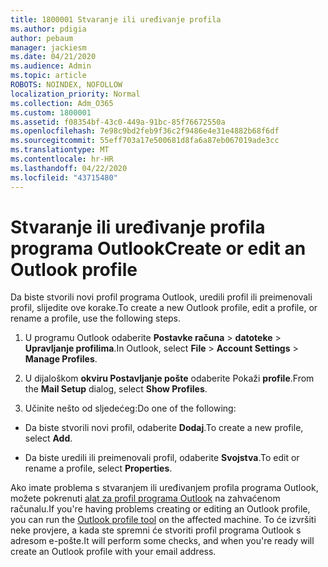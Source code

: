 ```yaml
---
title: 1800001 Stvaranje ili uređivanje profila
ms.author: pdigia
author: pebaum
manager: jackiesm
ms.date: 04/21/2020
ms.audience: Admin
ms.topic: article
ROBOTS: NOINDEX, NOFOLLOW
localization_priority: Normal
ms.collection: Adm_O365
ms.custom: 1800001
ms.assetid: f08354bf-43c0-449a-91bc-85f76672550a
ms.openlocfilehash: 7e98c9bd2feb9f36c2f9486e4e31e4882b68f6df
ms.sourcegitcommit: 55eff703a17e500681d8fa6a87eb067019ade3cc
ms.translationtype: MT
ms.contentlocale: hr-HR
ms.lasthandoff: 04/22/2020
ms.locfileid: "43715480"
---
```

# <a name="create-or-edit-an-outlook-profile"></a><span data-ttu-id="14ecc-102">Stvaranje ili uređivanje profila programa Outlook</span><span class="sxs-lookup"><span data-stu-id="14ecc-102">Create or edit an Outlook profile</span></span>

<span data-ttu-id="14ecc-103">Da biste stvorili novi profil programa Outlook, uredili profil ili preimenovali profil, slijedite ove korake.</span><span class="sxs-lookup"><span data-stu-id="14ecc-103">To create a new Outlook profile, edit a profile, or rename a profile, use the following steps.</span></span>
  
1. <span data-ttu-id="14ecc-104">U programu Outlook odaberite **Postavke računa** \> **datoteke** \> **Upravljanje profilima**.</span><span class="sxs-lookup"><span data-stu-id="14ecc-104">In Outlook, select **File** \> **Account Settings** \> **Manage Profiles**.</span></span>
    
2. <span data-ttu-id="14ecc-105">U dijaloškom **okviru Postavljanje pošte** odaberite Pokaži **profile**.</span><span class="sxs-lookup"><span data-stu-id="14ecc-105">From the **Mail Setup** dialog, select **Show Profiles**.</span></span>
    
3. <span data-ttu-id="14ecc-106">Učinite nešto od sljedećeg:</span><span class="sxs-lookup"><span data-stu-id="14ecc-106">Do one of the following:</span></span>
    
  - <span data-ttu-id="14ecc-107">Da biste stvorili novi profil, odaberite **Dodaj**.</span><span class="sxs-lookup"><span data-stu-id="14ecc-107">To create a new profile, select **Add**.</span></span>
    
  - <span data-ttu-id="14ecc-108">Da biste uredili ili preimenovali profil, odaberite **Svojstva**.</span><span class="sxs-lookup"><span data-stu-id="14ecc-108">To edit or rename a profile, select **Properties**.</span></span>
    
<span data-ttu-id="14ecc-109">Ako imate problema s stvaranjem ili uređivanjem profila programa Outlook, možete pokrenuti [alat za profil programa Outlook](https://aka.ms/SaRA-OutlookSetupProfile) na zahvaćenom računalu.</span><span class="sxs-lookup"><span data-stu-id="14ecc-109">If you're having problems creating or editing an Outlook profile, you can run the [Outlook profile tool](https://aka.ms/SaRA-OutlookSetupProfile) on the affected machine.</span></span> <span data-ttu-id="14ecc-110">To će izvršiti neke provjere, a kada ste spremni će stvoriti profil programa Outlook s adresom e-pošte.</span><span class="sxs-lookup"><span data-stu-id="14ecc-110">It will perform some checks, and when you're ready will create an Outlook profile with your email address.</span></span> 
  

